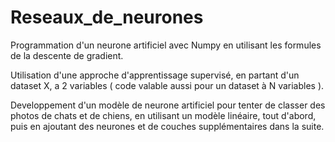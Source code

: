 # Reseaux_de_neurones
Programmation d'un neurone artificiel avec Numpy en utilisant les formules de la descente de gradient.

Utilisation d'une approche d'apprentissage supervisé, en partant d'un dataset X, a 2 variables ( code valable aussi pour un dataset à N variables ).

Developpement d'un modèle de neurone artificiel pour tenter de classer des photos de chats et de chiens, en utilisant un modèle linéaire, tout d'abord, puis en ajoutant des neurones et de couches supplémentaires dans la suite.
